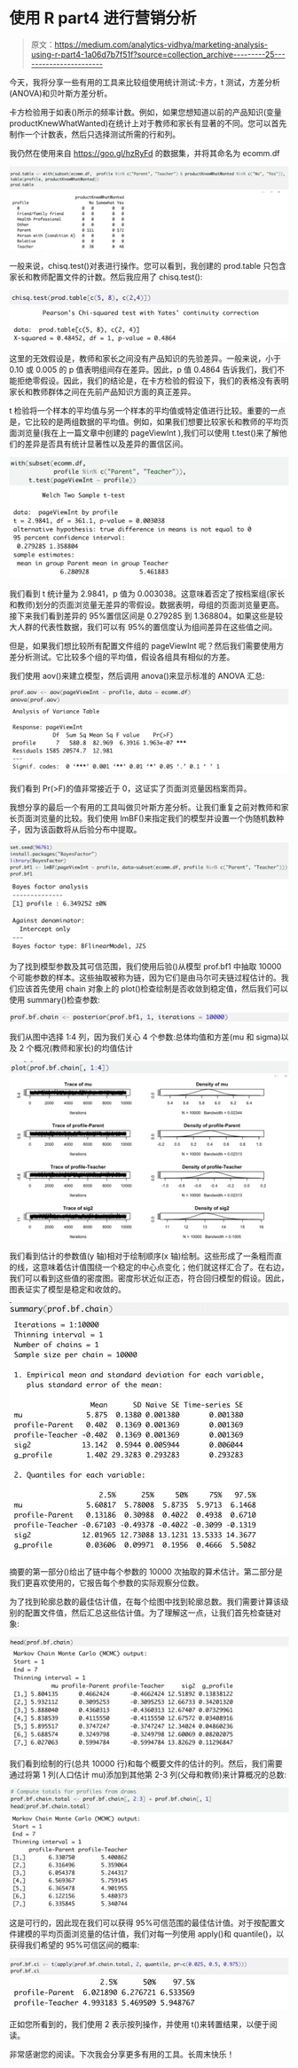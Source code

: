 # 使用 R part4 进行营销分析

> 原文：<https://medium.com/analytics-vidhya/marketing-analysis-using-r-part4-1a06d7b7f51f?source=collection_archive---------25----------------------->

今天，我将分享一些有用的工具来比较组使用统计测试:卡方，t 测试，方差分析(ANOVA)和贝叶斯方差分析。

卡方检验用于如表()所示的频率计数。例如，如果您想知道以前的产品知识(变量 productKnewWhatWanted)在统计上对于教师和家长有显著的不同。您可以首先制作一个计数表，然后只选择测试所需的行和列。

我仍然在使用来自 https://goo.gl/hzRyFd 的数据集，并将其命名为 ecomm.df

![](img/db1ee7f205a6491afc688323cbc8e6fc.png)![](img/fe959df2f9843482d61a08592f36c056.png)

一般来说，chisq.test()对表进行操作。您可以看到，我创建的 prod.table 只包含家长和教师配置文件的计数。然后我应用了 chisq.test():

![](img/274eba7d6ad7b3d54be79bf05e147a83.png)![](img/35c7e5ea3b490dad073ad5dec5c1539e.png)

这里的无效假设是，教师和家长之间没有产品知识的先验差异。一般来说，小于 0.10 或 0.005 的 p 值表明组间存在差异。因此，p 值 0.4864 告诉我们，我们不能拒绝零假设。因此，我们的结论是，在卡方检验的假设下，我们的表格没有表明家长和教师群体之间在先前产品知识方面的真正差异。

t 检验将一个样本的平均值与另一个样本的平均值或特定值进行比较。重要的一点是，它比较的是两组数据的平均值。例如，如果我们想要比较家长和教师的平均页面浏览量(我在上一篇文章中创建的 pageViewInt ),我们可以使用 t.test()来了解他们的差异是否具有统计显著性以及差异的置信区间。

![](img/04237e3a93bd87210ab7aa8304982af5.png)![](img/d7ed778685a9d264c7d1e0ca8b7e1baa.png)

我们看到 t 统计量为 2.9841，p 值为 0.003038。这意味着否定了按档案组(家长和教师)划分的页面浏览量无差异的零假设。数据表明，母组的页面浏览量更高。接下来我们看到差异的 95%置信区间是 0.279285 到 1.368804。如果这些是较大人群的代表性数据，我们可以有 95%的置信度认为组间差异在这些值之间。

但是，如果我们想比较所有配置文件组的 pageViewInt 呢？然后我们需要使用方差分析测试。它比较多个组的平均值，假设各组具有相似的方差。

我们使用 aov()来建立模型，然后调用 anova()来显示标准的 ANOVA 汇总:

![](img/e7d14f4793af8e11b1f4a6ed998be4e1.png)![](img/9840498e872ff69fb591441dbddfb8d4.png)

我们看到 Pr(>F)的值非常接近于 0，这证实了页面浏览量因档案而异。

我想分享的最后一个有用的工具叫做贝叶斯方差分析。让我们重复之前对教师和家长页面浏览量的比较。我们使用 lmBF()来指定我们的模型并设置一个伪随机数种子，因为该函数将从后验分布中提取。

![](img/83bfa8f3ab8554dd918fe1da812056f5.png)![](img/bd48668995e662890088e04cd8436342.png)

为了找到模型参数及其可信范围，我们使用后验()从模型 prof.bf1 中抽取 10000 个可能参数的样本。这些抽取被称为链，因为它们是由马尔可夫链过程估计的。我们应该首先使用 chain 对象上的 plot()检查绘制是否收敛到稳定值，然后我们可以使用 summary()检查参数:

![](img/946d4036ef7ab77445a45471b90a1614.png)

我们从图中选择 1:4 列，因为我们关心 4 个参数:总体均值和方差(mu 和 sigma)以及 2 个概况(教师和家长)的均值估计

![](img/e624acabee9fa90b9a4442f774655d9c.png)![](img/7f1c12acb9932720b73749a807e1554a.png)

我们看到估计的参数值(y 轴)相对于绘制顺序(x 轴)绘制。这些形成了一条粗而直的线，这意味着估计值围绕一个稳定的中心点变化；他们就这样汇合了。在右边，我们可以看到这些值的密度图。密度形状近似正态，符合回归模型的假设。因此，图表证实了模型是稳定和收敛的。

![](img/94059220d4edfbf4da0b93a4ed70a39b.png)![](img/e6b0e7681ca95096eb449ee775b634f8.png)

摘要的第一部分()给出了链中每个参数的 10000 次抽取的算术估计。第二部分是我们更喜欢使用的，它报告每个参数的实际观察分位数。

为了找到轮廓总数的最佳估计值，在每个绘图中找到轮廓总数。我们需要计算该级别的配置文件值，然后汇总这些估计值。为了理解这一点，让我们首先检查链对象:

![](img/e3c16b85e2bdf4b1e0fa48e04863b809.png)![](img/91673c4aa7bcd923e8e6f984be5c6d5d.png)

我们看到绘制的行(总共 10000 行)和每个概要文件的估计的列。然后，我们需要通过将第 1 列(人口估计 mu)添加到其他第 2-3 列(父母和教师)来计算概况的总数:

![](img/0deca711ded821e2bc85092b69a0731b.png)![](img/d0af37ee81e682e6c23dc45762db014f.png)

这是可行的，因此现在我们可以获得 95%可信范围的最佳估计值。对于按配置文件建模的平均页面浏览量的估计值，我们对每一列使用 apply()和 quantile()，以获得我们希望的 95%可信区间的概率:

![](img/34cd616fcd50ef1e10f87f5950ec43cf.png)![](img/40e00a3dc1da6463e33c1cb9b88f62de.png)

正如您所看到的，我们使用 2 表示按列操作，并使用 t()来转置结果，以便于阅读。

非常感谢您的阅读。下次我会分享更多有用的工具。长周末快乐！